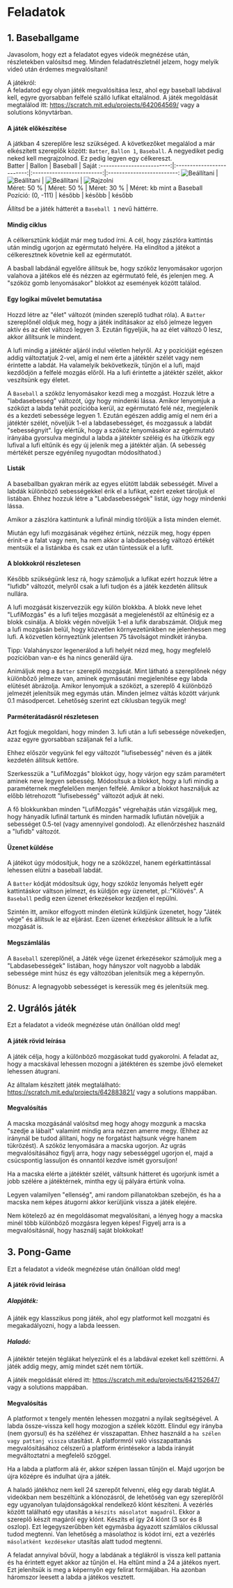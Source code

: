 # Feladatok

## 1. Baseballgame

Javasolom, hogy ezt a feladatot egyes videók megnézése után, részletekben valósítsd meg. Minden feladatrészletnél jelzem, hogy melyik videó után érdemes megvalósítani!

A játékról: <br>
A feladatod egy olyan játék megvalósítása lesz, ahol egy baseball labdával kell, egyre gyorsabban felfelé szálló lufikat eltalálnod. A játék megoldását megtalálod itt: https://scratch.mit.edu/projects/642064569/   vagy a solutions könyvtárban. 


#### A játék előkészítése
A játkban 4 szereplőre lesz szükséged. A következőket megalálod a már elkészített szereplők között: `Batter`, `Ballon 1`, `Baseball`. A negyediket pedig neked kell megrajzolnod. Ez pedig legyen egy célkereszt. <br>
 Batter			|  Ballon 			| Baseball		| Saját
:-------------------------:|:-------------------------:|:-------------------------:|:-------------------------:
![Beállítani](img/batter.png) | ![Beállítani](img/balloon.png) | ![Beállítani](img/baseball.png) | ![Rajzolni](img/celkereszt.png)<br>
Méret: 50 % | Méret: 50 % | Méret: 30 % | Méret: kb mint a Baseball
Pozíció: (0, -111) | később | később | később 

Állítsd be a játék hátterét a `Baseball 1` nevű háttérre. 



#### Mindig ciklus
A célkersztünk kódját már meg tudod írni. A cél, hogy zászlóra kattintás után mindig ugorjon az egérmutató helyére. Ha elindítod a játékot a célkeresztnek követnie kell az egérmutatót. <br>

A basball labdánál egyelőre állítsuk be, hogy szóköz lenyomásakor ugorjon valahova a játékos elé és nézzen az egérmutató felé, és jelenjen meg. A "szóköz gomb lenyomásakor" blokkot az események között találod.<br>

#### Egy logikai művelet bemutatása
Hozzd létre az "élet" változót (minden szereplő tudhat róla). A `Batter` szereplőnél oldjuk meg, hogy a játék indításakor az első jelmeze legyen aktív és az élet változó legyen 3. Ezután figyeljük, ha az élet változó 0 lesz, akkor állítsunk le mindent. <br>

A lufi mindig a játéktér aljáról indul véletlen helyről. Az y pozícióját egészen addig változtatjuk 2-vel, amíg el nem érte a játéktér szélét vagy nem érintette a labdát. Ha valamelyik bekövetkezik, tűnjön el a lufi, majd kezdődjön a felfelé mozgás előről. Ha a lufi érintette a játéktér szélét, akkor veszítsünk egy életet. <br>

A `Baseball` a szóköz lenyomásakor kezdi meg a mozgást. Hozzuk létre a "labdasebesség" változót, úgy hogy mindenki lássa. Amikor lenyomjuk a szóközt a labda tehát pozícióba kerül, az egérmutató felé néz, megjelenik és a kezdeti sebessége legyen 1. Ezután egészen addig amíg el nem éri a játéktér szélét, növeljük 1-el a labdasebességet, és mozgassuk a labdát "sebességnyit". Így elértük, hogy a szóköz lenyomásakor az egérmutató irányába gyorsulva megindul a labda a játéktér széléig és ha ütközik egy lufival a lufi eltűnik és egy új jelenik meg a játéktér alján. (A sebesség mértékét persze egyénileg nyugodtan módosíthatod.)

#### Listák
A baseballban gyakran mérik az egyes elütött labdák sebességét. Mivel a labdák különböző sebességekkel érik el a lufikat, ezért ezeket tároljuk el listában. Ehhez hozzuk létre a "Labdasebességek" listát, úgy hogy mindenki lássa. <br>

Amikor a zászlóra kattintunk a lufinál mindig töröljük a lista minden elemét. <br>

Miután egy lufi mozgásának végéhez értünk, nézzük meg, hogy éppen érinit-e a falat vagy nem, ha nem akkor a labdasebesség változó értékét mentsük el a listánkba és csak ez után tüntessük el a lufit. 


#### A blokkokról részletesen
Később szükségünk lesz rá, hogy számoljuk a lufikat ezért hozzuk létre a "lufidb" változót, melyről csak a lufi tudjon és a játék kezdetén állítsuk nullára. <br>

A lufi mozgását kiszervezzük egy külön blokkba. A blokk neve lehet "LufiMozgás" és a lufi teljes mozgását a megjelenéstől az eltűnésig ez a blokk csinálja. A blokk végén növeljük 1-el a lufik darabszámát. Oldjuk meg a lufi mozgásán belül, hogy közvetlen környezetünkben ne jelenhessen meg lufi. A közvetlen környeztünk jelentsen 75 távolságot mindkét irányba.<br>

Tipp: Valahányszor legenerálod a lufi helyét nézd meg, hogy megfelelő pozícióban van-e és ha nincs generáld újra. <br>

Animáljuk meg a `Batter` szereplő mozgását. Mint látható a szereplőnek négy különbőző jelmeze van, aminek egymásutáni megjelenítése egy labda elütését ábrázolja. Amikor lenyomjuk a szóközt, a szereplő 4 különböző jelmezét jelenítsük meg egymás után. Minden jelmez váltás között várjunk 0.1 másodpercet. Lehetőség szerint ezt ciklusban tegyük meg!

#### Parméterátadásról részletesen
Azt fogjuk megoldani, hogy minden 3. lufi után a lufi sebessége növekedjen, azaz egyre gyorsabban száljanak fel a lufik. <br>

Ehhez először vegyünk fel egy változót "lufisebesség" néven és a játék kezdetén állítsuk kettőre.<br>

Szerkesszük a "LufiMozgás" blokkot úgy, hogy várjon egy szám paramétert aminek neve legyen sebesség. Módosítsuk a blokkot, hogy a lufi mindig a paraméternek megfelelően menjen felfelé. Amikor a blokkot használjuk az előbb létrehozott "lufisebesség" változót adjuk át neki. <br>

A fő blokkunkban minden "LufiMozgás" végrehajtás után vizsgáljuk meg, hogy hányadik lufinál tartunk és minden harmadik lufiután növeljük a sebességet 0.5-tel (vagy amennyivel gondolod). Az ellenőrzéshez használd a "lufidb" változót. 


#### Üzenet küldése
A játékot úgy módosítjuk, hogy ne a szóközzel, hanem egérkattintással lehessen elütni a baseball labdát. <br>

A `Batter` kódját módosítsuk úgy, hogy szóköz lenyomás helyett egér kattintáskor váltson jelmezt, és küldjön egy üzenetet, pl.:"Kilövés". A `Baseball` pedig ezen üzenet érkezésekor kezdjen el repülni.<br>

Szintén itt, amikor elfogyott minden életünk küldjünk üzenetet, hogy "Játék vége" és állítsuk le az eljárást. Ezen üzenet érkezéskor állítsuk le a lufik mozgását is.  

 
#### Megszámlálás

A `Baseball` szereplőnél, a Játék vége üzenet érkezésekor számoljuk meg a "Labdasebességek" listában, hogy hányszor volt nagyobb a labdák sebessége mint húsz és egy változóban jelenítsük meg a képernyőn. <br>

Bónusz: A legnagyobb sebességet is keressük meg és jelenítsük meg.  


## 2. Ugrálós játék
Ezt a feladatot a videók megnézése után önállóan oldd meg!

#### A játék rövid leírása
A játék célja, hogy a különböző mozgásokat tudd gyakorolni. A feladat az, hogy a macskával lehessen mozogni a játéktéren és szembe jövő elemeket lehessen átugrani. <br>

Az álltalam készített játék megtalálható: https://scratch.mit.edu/projects/642883821/ vagy a solutions mappában.

#### Megvalósítás
A macska mozgásánál valósítsd meg hogy ahogy mozgunk a macska "szedje a lábait" valamint mindig arra nézzen amerre megy. (Ehhez az iránynál be tudod állítani, hogy ne forgatást hajtsunk végre hanem tükrözést). A szóköz lenyomására a macska ugorjon. Az ugrás megvalósításához figylj arra, hogy nagy sebességgel ugorjon el, majd a csúcspontig lassuljon és onnantól kezdve ismét gyorsuljon!<br>

Ha a macska elérte a játéktér szélét, váltsunk hátteret és ugorjunk ismét a jobb szélére a játéktérnek, mintha egy új pályára értünk volna. <br>

Legyen valamilyen "ellenség", ami random pillanatokban szebejön, és ha a macska nem képes átugorni akkor kerüljünk vissza a játék elejére. <br>

Nem kötelező az én megoldásomat megvalósítani, a lényeg hogy a macska minél több különböző mozgásra legyen képes! Figyelj arra is a megvalósításnál, hogy használj saját blokkokat!


## 3. Pong-Game
Ezt a feladatot a videók megnézése után önállóan oldd meg!

#### A játék rövid leírása

##### Alapjáték:
A játék egy klasszikus pong játék, ahol egy platformot kell mozgatni és megakadályozni, hogy a labda leessen. 
##### Haladó:
A játéktér tetején téglákat helyezünk el és a labdával ezeket kell széttörni. A játék addig megy, amíg mindet szét nem törtük.<br>

A játék megoldását eléred itt: https://scratch.mit.edu/projects/642152647/ vagy a solutions mappában. 


#### Megvalósítás
A platformot x tengely mentén lehessen mozgatni a nyilak segítségével. A labda össze-vissza kell hogy mozogjon a szélek között. Elindul egy irányba (nem gyorsul) és ha széléhez ér visszapattan. Ehhez használd a `ha szélen vagy pattanj vissza` utasítást. A platformról való visszapattanás megvalósításához célszerű a platform érintésekor a labda irányát megváltoztatni a megfelelő szöggel.<br>

Ha a labda a platform alá ér, akkor szépen lassan tűnjön el. Majd ugorjon be újra középre és indulhat újra a játék. <br>

A haladó játékhoz nem kell 24 szerepőt felvenni, elég egy darab téglát.A videókban nem beszéltünk a klónozásról, de lehetőség van egy szereplőről egy ugyanolyan tulajdonságokkal rendelkező klónt készíteni. A vezérlés között található egy utasítás a `készíts másolatot magadról`. Ekkor a szereplő készít magáról egy klónt. Készíts el így 24 klónt (3 sor és 8 oszlop). Ezt legegyszerűbben két egymásba ágyazott számlálos ciklussal tudod megtenni. Van lehetőség a másolathoz is kódot írni, ezt a vezérlés `másolatként kezdésekor` utasítás alatt tudod megtenni.<br>

A feladat annyival bővül, hogy a labdának a téglákról is vissza kell pattania és ha érintett egyet akkor az tűnjön el. Ha eltűnt mind a 24 a játékos nyert. Ezt jelenítsük is meg a képernyőn egy felirat formájában. Ha azonban háromszor leesett a labda a játékos vesztett.  











